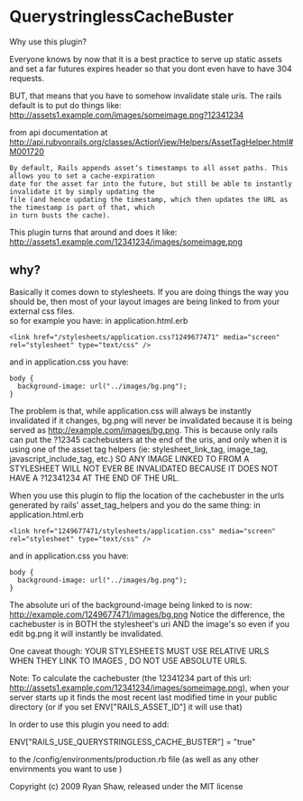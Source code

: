 QuerystringlessCacheBuster
==========================

Why use this plugin?

Everyone knows by now that it is a best practice to serve up static assets and set a far futures expires 
header so that you dont even have to have 304 requests.

BUT, that means that you have to somehow invalidate stale uris. The rails default is to put do things like:
http://assets1.example.com/images/someimage.png?12341234

from api documentation at http://api.rubyonrails.org/classes/ActionView/Helpers/AssetTagHelper.html#M001720

    By default, Rails appends asset‘s timestamps to all asset paths. This allows you to set a cache-expiration 
    date for the asset far into the future, but still be able to instantly invalidate it by simply updating the
    file (and hence updating the timestamp, which then updates the URL as the timestamp is part of that, which 
    in turn busts the cache).
  
This plugin turns that around and does it like:
http://assets1.example.com/12341234/images/someimage.png

why?
-----

Basically it comes down to stylesheets.  If you are doing things the way you should be, then most of your 
layout images are being linked to from your external css files.   
so for example you have:
in application.html.erb

    <link href="/stylesheets/application.css?1249677471" media="screen" rel="stylesheet" type="text/css" />

and in application.css you have:

    body { 
      background-image: url("../images/bg.png"); 
    }

The problem is that, while application.css will always be instantly invalidated if it changes, bg.png will 
never be invalidated because it is being served as http://example.com/images/bg.png.  This is because only 
rails can put the ?12345 cachebusters at the end of the uris, and only when it is using one of the asset 
tag helpers (ie: stylesheet_link_tag, image_tag, javascript_include_tag, etc.)  SO ANY IMAGE LINKED TO FROM 
A STYLESHEET WILL NOT EVER BE INVALIDATED BECAUSE IT DOES NOT HAVE A ?12341234 AT THE END OF THE URL.

When you use this plugin to flip the location of the cachebuster in the urls generated by rails' 
asset_tag_helpers and you do the same thing:
in application.html.erb

    <link href="1249677471/stylesheets/application.css" media="screen" rel="stylesheet" type="text/css" />

and in application.css you have:

    body { 
      background-image: url("../images/bg.png"); 
    }

The absolute uri of the background-image being linked to is now:
http://example.com/1249677471/images/bg.png
Notice the difference, the cachebuster is in BOTH the stylesheet's uri AND the image's so even if you edit
bg.png it will instantly be invalidated.

One caveat though:
YOUR STYLESHEETS MUST USE RELATIVE URLS WHEN THEY LINK TO IMAGES , DO NOT USE ABSOLUTE URLS.

Note:
To calculate the cachebuster (the 12341234 part of this url: http://assets1.example.com/12341234/images/someimage.png),
when your server starts up it finds the most recent last modified time in your
public directory (or if you set ENV["RAILS_ASSET_ID"] it will use that) 
 

In order to use this plugin you need to add:

  ENV["RAILS_USE_QUERYSTRINGLESS_CACHE_BUSTER"] =  "true"

to the /config/environments/production.rb file 
(as well as any other envirnments you want to use  )


Copyright (c) 2009 Ryan Shaw, released under the MIT license
